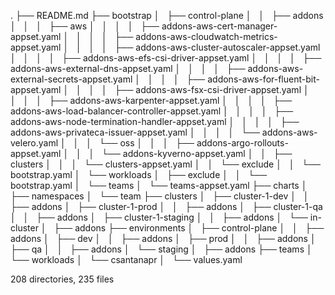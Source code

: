 .
├── README.md
├── bootstrap
│   ├── control-plane
│   │   ├── addons
│   │   │   ├── aws
│   │   │   │   ├── addons-aws-cert-manager-appset.yaml
│   │   │   │   ├── addons-aws-cloudwatch-metrics-appset.yaml
│   │   │   │   ├── addons-aws-cluster-autoscaler-appset.yaml
│   │   │   │   ├── addons-aws-efs-csi-driver-appset.yaml
│   │   │   │   ├── addons-aws-external-dns-appset.yaml
│   │   │   │   ├── addons-aws-external-secrets-appset.yaml
│   │   │   │   ├── addons-aws-for-fluent-bit-appset.yaml
│   │   │   │   ├── addons-aws-fsx-csi-driver-appset.yaml
│   │   │   │   ├── addons-aws-karpenter-appset.yaml
│   │   │   │   ├── addons-aws-load-balancer-controller-appset.yaml
│   │   │   │   ├── addons-aws-node-termination-handler-appset.yaml
│   │   │   │   ├── addons-aws-privateca-issuer-appset.yaml
│   │   │   │   └── addons-aws-velero.yaml
│   │   │   └── oss
│   │   │       ├── addons-argo-rollouts-appset.yaml
│   │   │       └── addons-kyverno-appset.yaml
│   │   ├── clusters
│   │   │   └── clusters-appset.yaml
│   │   └── exclude
│   │       └── bootstrap.yaml
│   └── workloads
│       ├── exclude
│       │   └── bootstrap.yaml
│       └── teams
│           └── teams-appset.yaml
├── charts
│   ├── namespaces
│   └── team
├── clusters
│   ├── cluster-1-dev
│   │   ├── addons
│   ├── cluster-1-prod
│   │   ├── addons
│   ├── cluster-1-qa
│   │   ├── addons
│   ├── cluster-1-staging
│   │   ├── addons
│   └── in-cluster
│       ├── addons
├── environments
│   ├── control-plane
│   │   ├── addons
│   ├── dev
│   │   ├── addons
│   ├── prod
│   │   ├── addons
│   ├── qa
│   │   ├── addons
│   └── staging
│       ├── addons
├── teams
│   └── workloads
│       └── csantanapr
│           └── values.yaml


208 directories, 235 files
